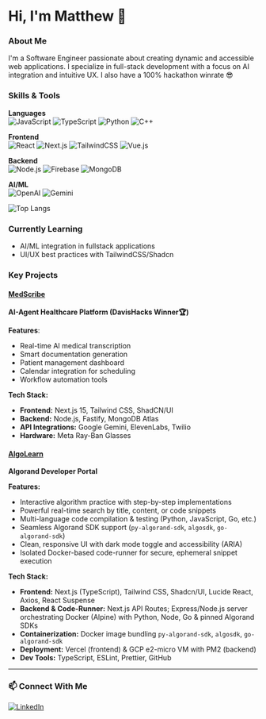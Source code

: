 # Hi, I'm Matthew 👋

### About Me
I'm a Software Engineer passionate about creating dynamic and accessible web applications. I specialize in full-stack development with a focus on AI integration and intuitive UX. I also have a 100% hackathon winrate 😎

### Skills & Tools
**Languages**  
![JavaScript](https://img.shields.io/badge/-JavaScript-F7DF1E?logo=javascript&logoColor=black)
![TypeScript](https://img.shields.io/badge/-TypeScript-3178C6?logo=typescript&logoColor=white)
![Python](https://img.shields.io/badge/-Python-3776AB?logo=python&logoColor=white)
![C++](https://img.shields.io/badge/-C++-00599C?logo=c%2B%2B&logoColor=white)

**Frontend**  
![React](https://img.shields.io/badge/-React-61DAFB?logo=react&logoColor=black)
![Next.js](https://img.shields.io/badge/-Next.js-000000?logo=next.js&logoColor=white)
![TailwindCSS](https://img.shields.io/badge/-TailwindCSS-06B6D4?logo=tailwind-css&logoColor=white)
![Vue.js](https://img.shields.io/badge/Vue.js-4FC08D?&logo=vue.js&logoColor=white)

**Backend**  
![Node.js](https://img.shields.io/badge/-Node.js-339933?logo=node.js&logoColor=white)
![Firebase](https://img.shields.io/badge/-Firebase-FFCA28?logo=firebase&logoColor=black)
![MongoDB](https://img.shields.io/badge/-MongoDB-47A248?logo=mongodb&logoColor=white)

**AI/ML**  
![OpenAI](https://img.shields.io/badge/-OpenAI-412991?logo=openai&logoColor=white)
![Gemini](https://img.shields.io/badge/-Gemini-4285F4?logo=google&logoColor=white)

![Top Langs](https://github-readme-stats.vercel.app/api/top-langs/?username=mibernard&layout=compact&theme=nightowl&hide_border=true&exclude_repo=the-www-blog,clean-water-foundation&langs_count=6)

### Currently Learning
- AI/ML integration in fullstack applications
- UI/UX best practices with TailwindCSS/Shadcn

### Key Projects

#### [MedScribe](https://github.com/mibernard/MedScribe) 
**AI-Agent Healthcare Platform (DavisHacks Winner🏆)**

**Features**:
- Real-time AI medical transcription
- Smart documentation generation
- Patient management dashboard
- Calendar integration for scheduling
- Workflow automation tools

**Tech Stack:**
- **Frontend:** Next.js 15, Tailwind CSS, ShadCN/UI  
- **Backend:** Node.js, Fastify, MongoDB Atlas  
- **API Integrations:** Google Gemini, ElevenLabs, Twilio  
- **Hardware:** Meta Ray-Ban Glasses  

#### [AlgoLearn](https://github.com/mibernard/algolearn)  
**Algorand Developer Portal**

**Features:**
- Interactive algorithm practice with step-by-step implementations  
- Powerful real-time search by title, content, or code snippets  
- Multi-language code compilation & testing (Python, JavaScript, Go, etc.)  
- Seamless Algorand SDK support (`py-algorand-sdk`, `algosdk`, `go-algorand-sdk`)  
- Clean, responsive UI with dark mode toggle and accessibility (ARIA)  
- Isolated Docker-based code-runner for secure, ephemeral snippet execution  

**Tech Stack:**
- **Frontend:** Next.js (TypeScript), Tailwind CSS, Shadcn/UI, Lucide React, Axios, React Suspense  
- **Backend & Code-Runner:** Next.js API Routes; Express/Node.js server orchestrating Docker (Alpine) with Python, Node, Go & pinned Algorand SDKs  
- **Containerization:** Docker image bundling `py-algorand-sdk`, `algosdk`, `go-algorand-sdk`  
- **Deployment:** Vercel (frontend) & GCP e2-micro VM with PM2 (backend)  
- **Dev Tools:** TypeScript, ESLint, Prettier, GitHub 

---

### 📫 Connect With Me
[![LinkedIn](https://img.shields.io/badge/-LinkedIn-0A66C2?logo=linkedin&logoColor=white)](https://www.linkedin.com/in/matthewbernard)

